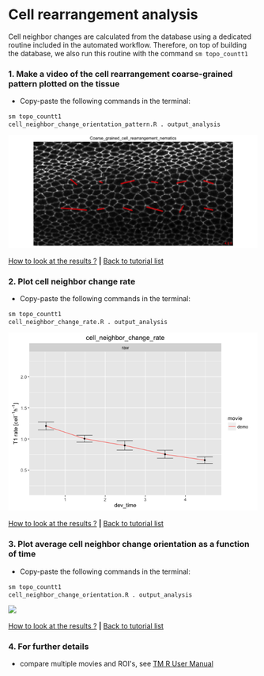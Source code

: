 
# Cell rearrangement analysis

Cell neighbor changes are calculated from the database using a dedicated routine included in the automated workflow. Therefore, on top of building the database, we also run this routine with the command `sm topo_countt1`


### 1. Make a video of the cell rearrangement coarse-grained pattern plotted on the tissue

* Copy-paste the following commands in the terminal:

```
sm topo_countt1 
cell_neighbor_change_orientation_pattern.R . output_analysis
```

![](cell_rearrangements_files/figure-html/cell_neighbor_change_orientation_pattern-1.png)

[How to look at the results ?](../tm_qs_example_data.md#4-look-at-the-results) **|** 
[Back to tutorial list](../tm_qs_example_data.md#3-select-the-analysis-you-are-interested-in)


### 2. Plot cell neighbor change rate
* Copy-paste the following commands in the terminal:

```
sm topo_countt1 
cell_neighbor_change_rate.R . output_analysis
```

![](cell_rearrangements_files/figure-html/cell_neighbor_change_rate-1.png)

[How to look at the results ?](../tm_qs_example_data.md#4-look-at-the-results) **|** 
[Back to tutorial list](../tm_qs_example_data.md#3-select-the-analysis-you-are-interested-in)

### 3. Plot average cell neighbor change orientation as a function of time
* Copy-paste the following commands in the terminal:

```
sm topo_countt1 
cell_neighbor_change_orientation.R . output_analysis
```

![](cell_rearrangements_files/figure-html/cell_neighbor_change_orientation-1.png)

[How to look at the results ?](../tm_qs_example_data.md#4-look-at-the-results) **|** 
[Back to tutorial list](../tm_qs_example_data.md#3-select-the-analysis-you-are-interested-in)

### 4. For further details

* compare multiple movies and ROI's, see [TM R User Manual](https://mpicbg-scicomp.github.io/tissue_miner/tm_tutorial/R-tutorial.html#comparing-averaged-quantities-between-movies-and-rois)
